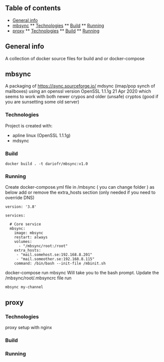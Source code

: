 ## Table of contents
* [General info](#general-info)
* [mbsync](#mbsync)
** [Technologies](#mbsynctech)
** [Build](#mbsyncbuild)
** [Running](#mbsyncrunning)
* [proxy](#proxy)
** [Technologies](#proxytech)
** [Build](#proxybuild)
** [Running](#proxyrunning)

## General info <a name="general-info"></a>
A collection of docker source files for build and or docker-compose

## mbsync <a name="mbsync"></a>
A packaging of https://isync.sourceforge.io/ mdsync (imap/pop synch of mailboxes) using an openssl version OpenSSL 1.1.1g  21 Apr 2020
which seems to work with both newer crypos and older (unsafe) cryptos (good if you are sunsetting some old server)

### Technologies <a name="mbsynctech"></a>
Project is created with:
* apline linux (OpenSSL 1.1.1g)
* mdsync

### Build <a name="mbsyncbuild"></a>

```
docker build . -t dariofr/mbsync:v1.0
```

### Running <a name="mbsyncrunning"></a>
Create docker-compose.yml file in /mbsync ( you can change folder ) as below
add or remove the extra_hosts section (only needed if you need to override DNS)
```
version: '3.8'

services:

  # Core service
  mbsync:
    image: mbsync
    restart: always
    volumes:
      - "/mbsync/root:/root"
    extra_hosts:
     - "mail.somehost.se:192.168.8.201"
     - "mail.someother.se:192.168.8.115"
    command: /bin/bash --init-file /mbinit.sh

```
docker-compose run mbsync
Will take you to the bash prompt.
Update the /mbsync/root/.mbsyncrc file
run
```
mbsync my-channel
```

## proxy <a name="proxy"></a>
### Technologies <a name="proxytech"></a>
proxy setup with nginx
### Build <a name="proxybuild"></a>
### Running <a name="proxyrunning"></a>
